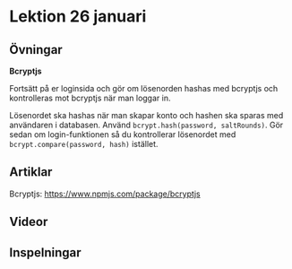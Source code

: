 # Lektion 26 januari

## Övningar

**Bcryptjs**

Fortsätt på er loginsida och gör om lösenorden hashas med bcryptjs och kontrolleras mot bcryptjs när man loggar in.

Lösenordet ska hashas när man skapar konto och hashen ska sparas med användaren i databasen. Använd `bcrypt.hash(password, saltRounds)`. 
Gör sedan om login-funktionen så du kontrollerar lösenordet med `bcrypt.compare(password, hash)` istället.

## Artiklar

Bcryptjs: https://www.npmjs.com/package/bcryptjs

## Videor

## Inspelningar
